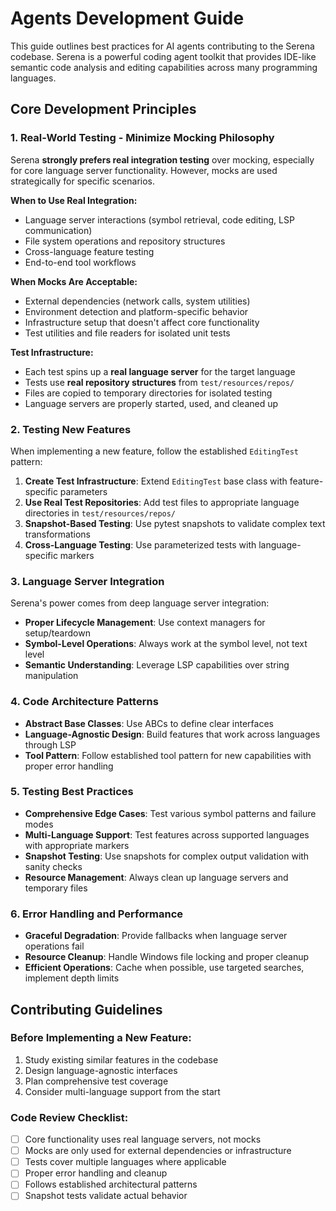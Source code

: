 # Agents Development Guide

This guide outlines best practices for AI agents contributing to the Serena codebase. Serena is a powerful coding agent toolkit that provides IDE-like semantic code analysis and editing capabilities across many programming languages.

## Core Development Principles

### 1. Real-World Testing - Minimize Mocking Philosophy

Serena **strongly prefers real integration testing** over mocking, especially for core language server functionality. However, mocks are used strategically for specific scenarios.

**When to Use Real Integration:**
- Language server interactions (symbol retrieval, code editing, LSP communication)
- File system operations and repository structures
- Cross-language feature testing
- End-to-end tool workflows

**When Mocks Are Acceptable:**
- External dependencies (network calls, system utilities)
- Environment detection and platform-specific behavior
- Infrastructure setup that doesn't affect core functionality
- Test utilities and file readers for isolated unit tests

**Test Infrastructure:**
- Each test spins up a **real language server** for the target language
- Tests use **real repository structures** from `test/resources/repos/`
- Files are copied to temporary directories for isolated testing
- Language servers are properly started, used, and cleaned up

### 2. Testing New Features

When implementing a new feature, follow the established `EditingTest` pattern:

1. **Create Test Infrastructure**: Extend `EditingTest` base class with feature-specific parameters
2. **Use Real Test Repositories**: Add test files to appropriate language directories in `test/resources/repos/`
3. **Snapshot-Based Testing**: Use pytest snapshots to validate complex text transformations
4. **Cross-Language Testing**: Use parameterized tests with language-specific markers

### 3. Language Server Integration

Serena's power comes from deep language server integration:

- **Proper Lifecycle Management**: Use context managers for setup/teardown
- **Symbol-Level Operations**: Always work at the symbol level, not text level
- **Semantic Understanding**: Leverage LSP capabilities over string manipulation

### 4. Code Architecture Patterns

- **Abstract Base Classes**: Use ABCs to define clear interfaces
- **Language-Agnostic Design**: Build features that work across languages through LSP
- **Tool Pattern**: Follow established tool pattern for new capabilities with proper error handling

### 5. Testing Best Practices

- **Comprehensive Edge Cases**: Test various symbol patterns and failure modes
- **Multi-Language Support**: Test features across supported languages with appropriate markers
- **Snapshot Testing**: Use snapshots for complex output validation with sanity checks
- **Resource Management**: Always clean up language servers and temporary files

### 6. Error Handling and Performance

- **Graceful Degradation**: Provide fallbacks when language server operations fail
- **Resource Cleanup**: Handle Windows file locking and proper cleanup
- **Efficient Operations**: Cache when possible, use targeted searches, implement depth limits

## Contributing Guidelines

### Before Implementing a New Feature:
1. Study existing similar features in the codebase
2. Design language-agnostic interfaces
3. Plan comprehensive test coverage
4. Consider multi-language support from the start

### Code Review Checklist:
- [ ] Core functionality uses real language servers, not mocks
- [ ] Mocks are only used for external dependencies or infrastructure
- [ ] Tests cover multiple languages where applicable
- [ ] Proper error handling and cleanup
- [ ] Follows established architectural patterns
- [ ] Snapshot tests validate actual behavior
